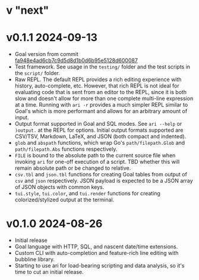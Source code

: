 # v "next"

# v0.1.1 2024-09-13

* Goal version from commit [fa948e4ad6cb7c9d5d8d1b0d6b95e5128d600087](https://codeberg.org/anaseto/goal/commit/fa948e4ad6cb7c9d5d8d1b0d6b95e5128d600087)
* Test framework. See usage in the `testing/` folder and the test scripts in the `script/` folder.
* Raw REPL. The default REPL provides a rich editing experience with history, auto-complete, etc.
  However, that rich REPL is not ideal for evaluating code that is sent from an editor to the REPL,
  since it is both slow and doesn't allow for more than one complete multi-line expression at a time.
  Running with `ari -r` provides a much simpler REPL similar to Goal's which is more performant and
  allows for an arbitrary amount of input.
* Output format supported in Goal and SQL modes. See `ari --help` or `)output.` at the REPL for options.
  Initial output formats supported are CSV/TSV, Markdown, LaTeX, and JSON (both compact and indented).
* `glob` and `abspath` functions, which wrap Go's `path/filepath.Glob` and `path/filepath.Abs`
  functions respectively.
* `FILE` is bound to the absolute path to the current source file when invoking `ari` for one-off execution of a script.
  TBD whether this will remain absolute path or be changed to relative.
* `csv.tbl` and `json.tbl` functions for creating Goal tables from output of `csv` and `json` respectively.
  JSON payload is expected to be a JSON array of JSON objects with common keys.
* `tui.style`, `tui.color`, and `tui.render` functions for creating colorized/stylized output at the terminal.

# v0.1.0 2024-08-26

* Initial release
* Goal language with HTTP, SQL, and nascent date/time extensions.
* Custom CLI with auto-completion and feature-rich line editing with bubbline library.
* Starting to use ari for load-bearing scripting and data analysis, so it's time to cut an initial release.
